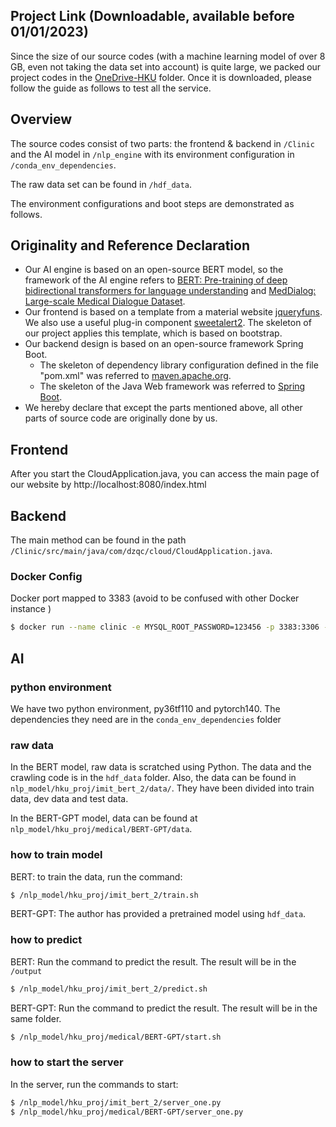 ## Project Link (Downloadable, available before 01/01/2023)

Since the size of our source codes (with a machine learning model of over 8 GB, even not taking the data set into account) is quite large, we packed our project codes in the [OneDrive-HKU](https://connecthkuhk-my.sharepoint.com/:f:/g/personal/roomay_connect_hku_hk/EmfaxbA9aEVHlI0T5zhoSaoB-lys9hz28TJMOWPiFVIqww?e=7fhvm8) folder. Once it is downloaded, please follow the guide as follows to test all the service.

## Overview

The source codes consist of two parts: the frontend & backend in  <code>/Clinic</code> and the AI model in <code>/nlp_engine</code> with its environment configuration in <code>/conda_env_dependencies</code>. 

The raw data set can be found in <code>/hdf_data</code>.

The environment configurations and boot steps are demonstrated as follows.

## Originality and Reference Declaration

* Our AI engine is based on an open-source BERT model, so the framework of the AI engine refers to [BERT: Pre-training of deep bidirectional transformers for language understanding](https://github.com/google-research/bert) and [MedDialog: Large-scale Medical Dialogue Dataset](https://github.com/UCSD-AI4H/Medical-Dialogue-System).
* Our frontend is based on a template from a material website [jqueryfuns](http://www.jqueryfuns.com/resource/4341). We also use a useful plug-in component [sweetalert2](https://sweetalert2.github.io/). The skeleton of our project applies this template, which is based on bootstrap. 
* Our backend design is based on an open-source framework Spring Boot. 
  * The skeleton of dependency library configuration defined in the file "pom.xml" was referred to [maven.apache.org](https://maven.apache.org/guides/introduction/introduction-to-the-pom.html#:~:text=Available%20Variables-,What%20is%20a%20POM%3F,default%20values%20for%20most%20projects.). 
  * The skeleton of the Java Web framework was referred to [Spring Boot](https://spring.io/guides/gs/spring-boot/).
* We hereby declare that except the parts mentioned above, all other parts of source code are originally done by us.

## Frontend

After you start the CloudApplication.java, you can access the main page of our website by http://localhost:8080/index.html 



## Backend

The main method can be found in the path <code>/Clinic/src/main/java/com/dzqc/cloud/CloudApplication.java</code>.

### Docker Config

Docker port mapped to 3383 (avoid to be confused with other Docker instance )
```sh
$ docker run --name clinic -e MYSQL_ROOT_PASSWORD=123456 -p 3383:3306 -d mysql:8.0 
```

## AI

### python environment
We have two python environment, py36tf110 and pytorch140.
The dependencies they need are in the <code>conda_env_dependencies</code>  folder

### raw data
In the BERT model, raw data is scratched using Python. The data and the crawling code is in the <code>hdf_data</code> folder. Also, the data can be found in <code>nlp_model/hku_proj/imit_bert_2/data/</code>. They have been divided into train data, dev data and test data.

In the BERT-GPT model, data can be found at <code>nlp_model/hku_proj/medical/BERT-GPT/data</code>.

### how to train model

BERT: to train the data, run the command:

```sh
$ /nlp_model/hku_proj/imit_bert_2/train.sh
```

BERT-GPT: The author has provided a pretrained model using <code>hdf_data</code>.

### how to predict

BERT: Run the command  to predict the result. The result will be in the <code>/output</code> 

```sh
$ /nlp_model/hku_proj/imit_bert_2/predict.sh
```

BERT-GPT: Run the command to predict the result. The result will be in the same folder.

```sh
$ /nlp_model/hku_proj/medical/BERT-GPT/start.sh
```

### how to start the server

In the server, run the commands to start:

```sh
$ /nlp_model/hku_proj/imit_bert_2/server_one.py
$ /nlp_model/hku_proj/medical/BERT-GPT/server_one.py
```
